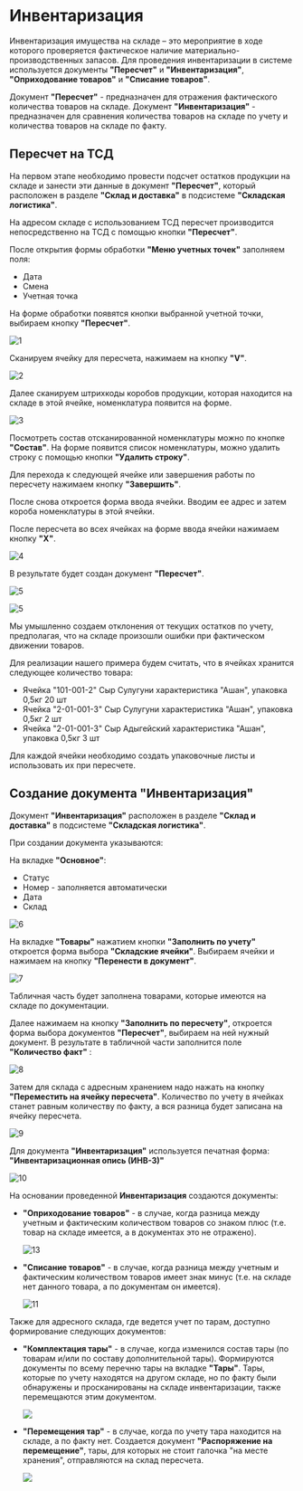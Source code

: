 # Инвентаризация

Инвентаризация имущества на складе – это мероприятие в ходе которого проверяется фактическое наличие материально-производственных запасов. Для проведения инвентаризации в системе используется документы **"Пересчет"** и **"Инвентаризация"**, **"Оприходование товаров"** и **"Списание товаров"**.

Документ **"Пересчет"** - предназначен для отражения фактического количества товаров на складе.
Документ **"Инвентаризация"** - предназначен для сравнения количества товаров на складе по учету и количества товаров на складе по факту.

## Пересчет на ТСД

На первом этапе необходимо провести подсчет остатков продукции на складе и занести эти данные в документ **"Пересчет"**, который расположен в разделе **"Склад и доставка"** в подсистеме **"Складская логистика"**.

На адресом складе с использованием ТСД пересчет производится непосредственно на ТСД с помощью кнопки **"Пересчет"**.

После открытия формы обработки **"Меню учетных точек"** заполняем поля:

- Дата
- Смена
- Учетная точка

На форме обработки появятся кнопки выбранной учетной точки, выбираем кнопку **"Пересчет"**.

![1](PereschetNaTCD.assets/1.png)

Сканируем ячейку для пересчета, нажимаем на кнопку **"V"**.

![2](PereschetNaTCD.assets/2.png)

Далее сканируем штрихкоды коробов продукции, которая находится на складе в этой ячейке, номенклатура появится на форме.

![3](PereschetNaTCD.assets/3.png)

Посмотреть состав отсканированной номенклатуры можно по кнопке **"Состав"**. На форме появится список номенклатуры, можно удалить строку с помощью кнопки **"Удалить строку"**.

Для перехода к следующей ячейке или завершения работы по пересчету нажимаем кнопку **"Завершить"**.

После снова откроется форма ввода ячейки. Вводим ее адрес и затем короба номенклатуры в этой ячейки.

После пересчета во всех ячейках на форме ввода ячейки нажимаем кнопку **"Х"**.

![4](PereschetNaTCD.assets/4.png)

В результате будет создан документ **"Пересчет"**.

![5](PereschetNaTCD.assets/5.png)

![5](PereschetNaTCD.assets/5.png)

Мы умышленно создаем отклонения от текущих остатков по учету, предполагая, что на складе произошли ошибки при фактическом движении товаров.

Для реализации нашего примера будем считать, что в  ячейках хранится следующее количество товара:

- Ячейка "101-001-2" Сыр Сулугуни характеристика "Ашан", упаковка 0,5кг 20 шт
- Ячейка "2-01-001-3" Сыр Сулугуни характеристика "Ашан", упаковка 0,5кг 2 шт
- Ячейка "2-01-001-3" Сыр Адыгейский характеристика "Ашан", упаковка 0,5кг 3 шт

Для каждой ячейки необходимо создать упаковочные листы и использовать их при пересчете.

## Создание документа "Инвентаризация"

Документ **"Инвентаризация"**  расположен в разделе **"Склад и доставка"** в подсистеме **"Складская логистика"**.

При создании документа указываются:

На вкладке **"Основное"**:

- Статус
- Номер - заполняется автоматически
- Дата
- Склад

![6](PereschetNaTCD.assets/6.png)

На вкладке **"Товары"** нажатием кнопки **"Заполнить по учету"** откроется форма выбора **"Складские ячейки"**. Выбираем ячейки и нажимаем на кнопку **"Перенести в документ"**.

![7](PereschetNaTCD.assets/7.png)

Табличная часть будет заполнена товарами, которые имеются на складе по документации.

Далее нажимаем на кнопку **"Заполнить по пересчету"**, откроется форма выбора документов **"Пересчет"**, выбираем на ней нужный документ. В результате в табличной части заполнится поле **"Количество факт"** :

![8](PereschetNaTCD.assets/8.png)

Затем для склада с адресным хранением надо нажать на кнопку **"Переместить на ячейку пересчета"**. Количество по учету в ячейках станет равным количеству по факту, а вся разница будет записана на ячейку пересчета.

![9](PereschetNaTCD.assets/9.png)

Для документа **"Инвентаризация"** используется печатная форма: **"Инвентаризационная опись (ИНВ-3)"**

![10](PereschetNaTCD.assets/10.png)

На основании проведенной **Инвентаризация** создаются документы:

- **"Оприходование товаров"** - в случае, когда разница между учетным и фактическим количеством товаров со знаком плюс (т.е. товар на складе имеется, а в документах это не отражено).

    ![13](PereschetNaTCD.assets/13.png)

- **"Списание товаров"** - в случае, когда разница между учетным и фактическим количеством товаров имеет знак минус (т.е. на складе нет данного товара, а по документам он имеется).

    ![11](PereschetNaTCD.assets/11.png)

Также для адресного склада, где ведется учет по тарам, доступно формирование следующих документов:

- **"Комплектация тары"** - в случае, когда изменился состав тары (по товарам и/или по составу дополнительной тары). Формируются документы по всему перечню тары на вкладке **"Тары"**. Тары, которые по учету находятся на другом складе, но по факту были обнаружены и просканированы на складе инвентаризации, также перемещаются этим документом.

    ![](PereschetNaTCD.assets/1.gif)

- **"Перемещения тар"** - в случае, когда по учету тара находится на складе, а по факту нет. Создается документ **"Распоряжение на перемещение"**, тары, для которых не стоит галочка "на месте хранения", отправляются на склад пересчета. 

    ![](PereschetNaTCD.assets/2.gif)
